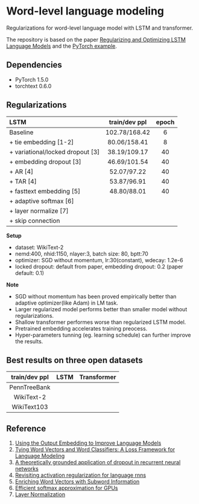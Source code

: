 # Word-level language modeling
Regularizations for word-level language model with LSTM and transformer. 

The repository is based on the paper [Regularizing and Optimizing LSTM Language Models](https://github.com/salesforce/awd-lstm-lm) and the [PyTorch example](https://github.com/pytorch/examples/tree/master/word_language_model).


## Dependencies
- PyTorch 1.5.0
- torchtext 0.6.0


## Regularizations

|  LSTM                              | train/dev ppl            |  epoch  |
| :------------------------------    | :----------------------: | :-----: |
|   Baseline                         |  102.78/168.42           |    6    | 
|   + tie embedding [1-2]            |  80.06/158.41            |    8    |
|   + variational/locked dropout [3] |  38.19/109.17            |    40   |
|   + embedding dropout [3]          |  46.69/101.54            |    40   |
|   + AR [4]                         |  52.07/97.22             |    40   |
|   + TAR [4]                        |  53.87/96.91             |    40   |
|   + fasttext embedding [5]         |  48.80/88.01             |    40   |
|   + adaptive softmax [6]           |                          |         |
|   + layer normalize [7]            |                          |         |
|   + skip connection                |                          |         |


**Setup**
- dataset: WikiText-2
- nemd:400, nhid:1150, nlayer:3, batch size: 80, bptt:70 
- optimizer: SGD without momentum, lr:30(constant), wdecay: 1.2e-6 
- locked dropout: default from paper, embedding dropout: 0.2 (paper default: 0.1)

**Note**
- SGD without momentum has been proved empirically better than adaptive optimizer(like Adam) in LM task.
- Larger regularized model performs better than smaller model without regularizations.
- Shallow transformer performes worse than regularized LSTM model.
- Pretrained embedding accelerates training preocess.
- Hyper-parameters tunning (eg. learning schedule) can further improve the results.



## Best results on three open datasets

| train/dev ppl  |   LSTM  |   Transformer  |
|:-------------: | :-----: | :-------------:|
| PennTreeBank   |         |                |
| WikiText-2     |         |                |
| WikiText103    |         |                |




## Reference

1. [Using the Output Embedding to Improve Language Models](https://arxiv.org/abs/1608.05859)
2. [Tying Word Vectors and Word Classifiers: A Loss Framework for Language Modeling](https://arxiv.org/abs/1611.01462)
3. [A theoretically grounded application of dropout in recurrent neural networks](https://arxiv.org/abs/1512.05287)
4. [Revisiting activation regularization for language rnns](https://arxiv.org/abs/1708.01009)
5. [Enriching Word Vectors with Subword Information](https://arxiv.org/abs/1607.04606)
6. [Efficient softmax approximation for GPUs](https://arxiv.org/abs/1609.04309)
7. [Layer Normalization](https://arxiv.org/abs/1607.06450)
